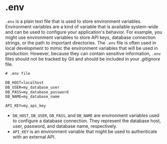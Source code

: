 # .env

`.env` is a plain text file that is used to store environment variables. Environment variables are a kind of variable that is available system-wide and can be used to configure your application's behavior. For example, you might use environment variables to store API keys, database connection strings, or the path to important directories. The `.env` file is often used in local development to mimic the environment variables that will be used in production. However, because they can contain sensitive information, `.env` files should not be tracked by Git and should be included in your *.gitignore* file.

``` txt
# .env file

DB_HOST=localhost
DB_USER=my_database_user
DB_PASS=my_database_password
DB_NAME=my_database_name

API_KEY=my_api_key
```

- `DB_HOST`, `DB_USER`, `DB_PASS`, and `DB_NAME` are environment variables used to configure a database connection. They represent the database host, user, password, and database name, respectively.
- `API_KEY` is an environment variable that might be used to authenticate with an external API.

